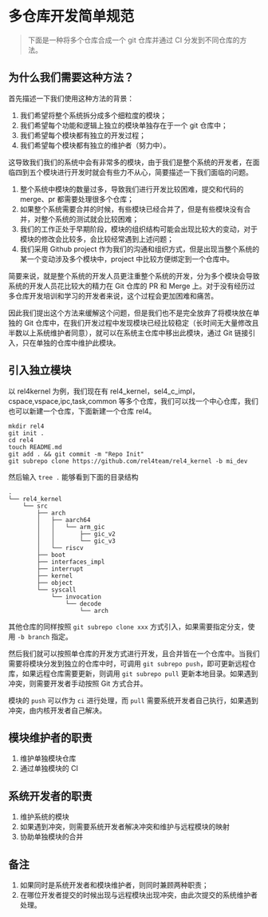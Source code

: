 # 多仓库开发简单规范

> 下面是一种将多个仓库合成一个 git 仓库并通过 CI 分发到不同仓库的方法。

## 为什么我们需要这种方法？

首先描述一下我们使用这种方法的背景：

1. 我们希望将整个系统拆分成多个细粒度的模块；
2. 我们希望每个功能和逻辑上独立的模块单独存在于一个 git 仓库中；
3. 我们希望每个模块都有独立的开发过程；
4. 我们希望每个模块都有独立的维护者（努力中）。

这导致我们我们的系统中会有非常多的模块，由于我们是整个系统的开发者，在面临四到五个模块进行开发时就会有些力不从心，简要描述一下我们面临的问题。

1. 整个系统中模块的数量过多，导致我们进行开发比较困难，提交和代码的 merge、pr 都需要处理很多个仓库；
2. 如果整个系统需要合并的时候，有些模块已经合并了，但是有些模块没有合并，对整个系统的测试就会比较困难；
3. 我们的工作正处于早期阶段，模块的组织结构可能会出现比较大的变动，对于模块的修改会比较多，会比较经常遇到上述问题；
4. 我们采用 Github project 作为我们的沟通和组织方式，但是出现当整个系统的某一个变动涉及多个模块中，project 中比较方便绑定到一个仓库中。

简要来说，就是整个系统的开发人员更注重整个系统的开发，分为多个模块会导致系统的开发人员花比较大的精力在 Git 仓库的 PR 和 Merge 上。对于没有经历过多仓库开发培训和学习的开发者来说，这个过程会更加困难和痛苦。

因此我们提出这个方法来缓解这个问题，但是我们也不是完全放弃了将模块放在单独的 Git 仓库中，在我们开发过程中发现模块已经比较稳定（长时间无大量修改且半数以上系统维护者同意），就可以在系统主仓库中移出此模块，通过 Git 链接引入，只在单独的仓库中维护此模块。

## 引入独立模块

以 rel4kernel 为例，我们现在有 rel4_kernel，sel4_c_impl，cspace,vspace,ipc,task,common 等多个仓库，我们可以找一个中心仓库，我们也可以新建一个仓库，下面新建一个仓库 rel4。

```shell
mkdir rel4
git init .
cd rel4
touch README.md
git add . && git commit -m "Repo Init"
git subrepo clone https://github.com/rel4team/rel4_kernel -b mi_dev
```

然后输入 `tree .` 能够看到下面的目录结构

```plain
.
└── rel4_kernel
    └── src
        ├── arch
        │   ├── aarch64
        │   │   └── arm_gic
        │   │       ├── gic_v2
        │   │       └── gic_v3
        │   └── riscv
        ├── boot
        ├── interfaces_impl
        ├── interrupt
        ├── kernel
        ├── object
        └── syscall
            └── invocation
                └── decode
                    └── arch
```

其他仓库的同样按照 `git subrepo clone xxx` 方式引入，如果需要指定分支，使用 `-b branch` 指定。

然后我们就可以按照单仓库的开发方式进行开发，且合并皆在一个仓库中。当我们需要将模块分发到独立的仓库中时，可调用 `git subrepo push`，即可更新远程仓库，如果远程仓库需要更新，则调用 `git subrepo pull` 更新本地目录。如果遇到冲突，则需要开发者手动按照 Git 方式合并。

模块的 `push` 可以作为 `ci` 进行处理，而 `pull` 需要系统开发者自己执行，如果遇到冲突，由内核开发者自己解决。

## 模块维护者的职责

1. 维护单独模块仓库
2. 通过单独模块的 CI

## 系统开发者的职责

1. 维护系统的模块
2. 如果遇到冲突，则需要系统开发者解决冲突和维护与远程模块的映射
3. 协助单独模块的合并

## 备注

1. 如果同时是系统开发者和模块维护者，则同时兼顾两种职责；
2. 在哪位开发者提交的时候出现与远程模块出现冲突，由此次提交的系统维护者处理。
